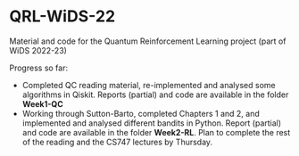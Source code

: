 # QRL-WiDS-22

Material and code for the Quantum Reinforcement Learning project (part of WiDS 2022-23)

Progress so far:
- Completed QC reading material, re-implemented and analysed some algorithms in Qiskit. Reports (partial) and code are available in the folder **Week1-QC**
- Working through Sutton-Barto, completed Chapters 1 and 2, and implemented and analysed different bandits in Python. Report (partial) and code are available in the folder **Week2-RL**. Plan to complete the rest of the reading and the CS747 lectures by Thursday.
